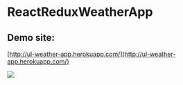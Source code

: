 # ReactReduxWeatherApp

## Demo site:
[http://ul-weather-app.herokuapp.com/](http://ul-weather-app.herokuapp.com/)

![](https://github.com/ungleng/ReactReduxWeatherApp/raw/master/screenshots/ul-weather-app.png)
